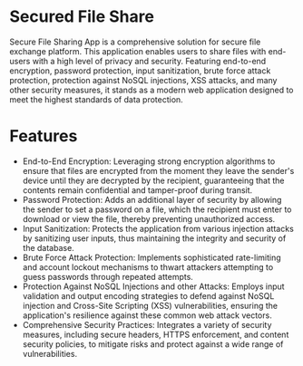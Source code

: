 # Secured File Share

Secure File Sharing App is a comprehensive solution for secure file exchange platform. This application enables users to share files with end-users with a high level of privacy and security. Featuring end-to-end encryption, password protection, input sanitization, brute force attack protection, protection against NoSQL injections, XSS attacks, and many other security measures, it stands as a modern web application designed to meet the highest standards of data protection.


# Features
- End-to-End Encryption: Leveraging strong encryption algorithms to ensure that files are encrypted from the moment they leave the sender's device until they are decrypted by the recipient, guaranteeing that the contents remain confidential and tamper-proof during transit.
- Password Protection: Adds an additional layer of security by allowing the sender to set a password on a file, which the recipient must enter to download or view the file, thereby preventing unauthorized access.
- Input Sanitization: Protects the application from various injection attacks by sanitizing user inputs, thus maintaining the integrity and security of the database.
- Brute Force Attack Protection: Implements sophisticated rate-limiting and account lockout mechanisms to thwart attackers attempting to guess passwords through repeated attempts.
- Protection Against NoSQL Injections and other Attacks: Employs input validation and output encoding strategies to defend against NoSQL injection and Cross-Site Scripting (XSS) vulnerabilities, ensuring the application's resilience against these common web attack vectors.
- Comprehensive Security Practices: Integrates a variety of security measures, including secure headers, HTTPS enforcement, and content security policies, to mitigate risks and protect against a wide range of vulnerabilities.


